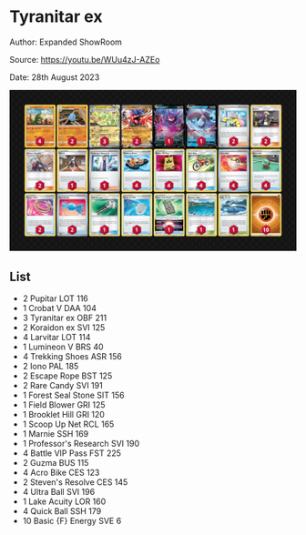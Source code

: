 # Tyranitar ex

Author: Expanded ShowRoom

Source: <https://youtu.be/WUu4zJ-AZEo>

Date: 28th August 2023

![decklist](../../images/OBF/Tyranitar%20ex/2-%20Tyranitar%20ex.png)

## List

* 2 Pupitar LOT 116
* 1 Crobat V DAA 104
* 3 Tyranitar ex OBF 211
* 2 Koraidon ex SVI 125
* 4 Larvitar LOT 114
* 1 Lumineon V BRS 40
* 4 Trekking Shoes ASR 156
* 2 Iono PAL 185
* 2 Escape Rope BST 125
* 2 Rare Candy SVI 191
* 1 Forest Seal Stone SIT 156
* 1 Field Blower GRI 125
* 1 Brooklet Hill GRI 120
* 1 Scoop Up Net RCL 165
* 1 Marnie SSH 169
* 1 Professor's Research SVI 190
* 4 Battle VIP Pass FST 225
* 2 Guzma BUS 115
* 4 Acro Bike CES 123
* 2 Steven's Resolve CES 145
* 4 Ultra Ball SVI 196
* 1 Lake Acuity LOR 160
* 4 Quick Ball SSH 179
* 10 Basic {F} Energy SVE 6
